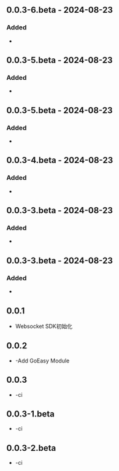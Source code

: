 ## 0.0.3-6.beta - 2024-08-23

### Added

- 
## 0.0.3-5.beta - 2024-08-23

### Added

- 
## 0.0.3-5.beta - 2024-08-23

### Added

- 
## 0.0.3-4.beta - 2024-08-23

### Added

- 
## 0.0.3-3.beta - 2024-08-23

### Added

- 
## 0.0.3-3.beta - 2024-08-23

### Added

- 
## 0.0.1

* Websocket SDK初始化

## 0.0.2

* -Add GoEasy Module

## 0.0.3

* -ci

## 0.0.3-1.beta

* -ci

## 0.0.3-2.beta

* -ci